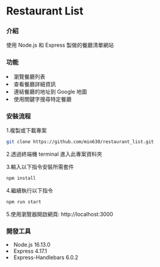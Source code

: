 # Restaurant List
### 介紹

使用 Node.js 和 Express 製做的餐廳清單網站

### 功能

<li>瀏覽餐廳列表</li>
<li>查看餐廳詳細資訊</li>
<li>連結餐廳的地址到 Google 地圖</li>
<li>使用關鍵字搜尋特定餐廳</li>

### 安裝流程

1.複製或下載專案
   ```bash
   git clone https://github.com/min630/restaurant_list.git
   ```
  
  
2.透過終端機 terminal 進入此專案資料夾

3.輸入以下指令安裝所需套件
   ```bash
   npm install
   ```
4.繼續執行以下指令
   ```bash
   npm run start
   ```

5.使用瀏覽器開啟網頁: http://localhost:3000

### 開發工具

<li>Node.js 16.13.0</li>
<li>Express 4.17.1</li>
<li>Express-Handlebars 6.0.2</li>
